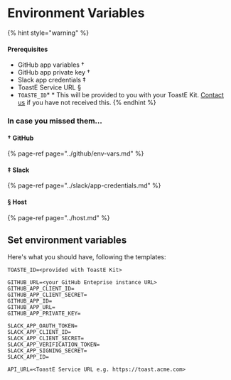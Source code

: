 # Environment Variables

{% hint style="warning" %}
#### Prerequisites

* GitHub app variables  †
* GitHub app private key  †
* Slack app credentials  ‡
* ToastE Service URL §
* `TOASTE_ID`\* \* This will be provided to you with your ToastE Kit. [Contact us](https://toast-team.gitbook.io/toast/support) if you have not received this.
{% endhint %}

### In case you missed them...

####  **†** GitHub

{% page-ref page="../github/env-vars.md" %}

#### ‡ Slack

{% page-ref page="../slack/app-credentials.md" %}

#### § Host

{% page-ref page="../host.md" %}

## Set environment variables

Here's what you should have, following the templates:

```text
TOASTE_ID=<provided with ToastE Kit>

GITHUB_URL=<your GitHub Enteprise instance URL>
GITHUB_APP_CLIENT_ID=
GITHUB_APP_CLIENT_SECRET=
GITHUB_APP_ID=
GITHUB_APP_URL=
GITHUB_APP_PRIVATE_KEY=

SLACK_APP_OAUTH_TOKEN=
SLACK_APP_CLIENT_ID=
SLACK_APP_CLIENT_SECRET=
SLACK_APP_VERIFICATION_TOKEN=
SLACK_APP_SIGNING_SECRET=
SLACK_APP_ID=

API_URL=<ToastE Service URL e.g. https://toast.acme.com>
```



